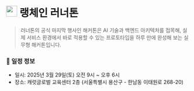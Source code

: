 # <img src="https://github.com/user-attachments/assets/fa90f466-e08e-44db-ae70-493ae0ac41c0" width="30px" height="30px"> 랭체인 러너톤
> 러너톤의 공식 마지막 행사인 해커톤은 AI 기술과 백엔드 아키텍처를 접목해, 실제 서비스 환경에서 바로 적용할 수 있는 프로토타입을 하루 만에 완성해 보는 실무형 해커톤입니다.


### 📅 일정 정보
- 일시: 2025년 3월 29일(토) 오전 9시 ~ 오후 6시
- 장소: 캐럿글로벌 교육센터 2층 (서울특별시 용산구 - 한남동 이태원로 268-20)



